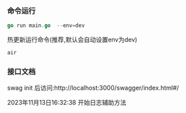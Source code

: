 ### 命令运行
```go
go run main.go  --env=dev
```
热更新运行命令(推荐,默认会自动设置env为dev)
```go
air
```
### 接口文档

swag init 后访问:http://localhost:3000/swagger/index.html#/

2023年11月13日16:32:38 开始日志辅助方法